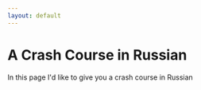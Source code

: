 ```yaml
---
layout: default
---
```


# [](#russian) A Crash Course in Russian
In this page I'd like to give you a crash course in Russian
